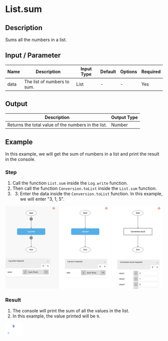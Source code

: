 # List.sum

## Description

Sums all the numbers in a list.

## Input / Parameter

| Name | Description | Input Type | Default | Options | Required |
| ------ | ------ | ------ | ------ | ------ | ------ |
| data | The list of numbers to sum. | List | - | - | Yes |

## Output

| Description | Output Type |
| ------ | ------ |
| Returns the total value of the numbers in the list. | Number |

## Example

In this example, we will get the sum of numbers in a list and print the result in the console.

### Step

1. Call the function `List.sum` inside the `Log.write` function.
2. Then call the function `Conversion.toList` inside the `List.sum` function.
3. 3. Enter the data inside the `Conversion.toList` function. In this example, we will enter "3, 1, 5".

![](./sum-step-1.png)

### Result

1. The console will print the sum of all the values in the list. 
2. In this example, the value printed will be `9`.

![](./sum-result-1.png)